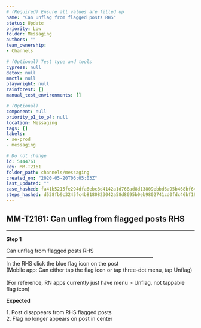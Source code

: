```yaml
---
# (Required) Ensure all values are filled up
name: "Can unflag from flagged posts RHS"
status: Update
priority: Low
folder: Messaging
authors: ""
team_ownership: 
- Channels

# (Optional) Test type and tools
cypress: null
detox: null
mmctl: null
playwright: null
rainforest: []
manual_test_environments: []

# (Optional)
component: null
priority_p1_to_p4: null
location: Messaging
tags: []
labels: 
- se-prod
- messaging

# Do not change
id: 5444761
key: MM-T2161
folder_path: channels/messaging
created_on: "2020-05-20T06:05:03Z"
last_updated: ""
case_hashed: fa41b5215fe294dfa6ebc8d4142a1d768ad8d13809ebbd6a95b468bf6406e922c0be79e8a4c91d3425d481a08b47e0c8
steps_hashed: d538fb9c3245fc4b8180823042a58d8695b0eb9802741cd0fdc46bf18477a86b9ef247c1852ccb5ee4fcaf99a17a6799
---
```


## MM-T2161: Can unflag from flagged posts RHS

---

**Step 1**

Can unflag from flagged posts RHS\
————————————————————————————\
In the RHS click the blue flag icon on the post\
(Mobile app: Can either tap the flag icon or tap three-dot menu, tap Unflag)\
\
(For reference, RN apps currently just have menu > Unflag, not tappable flag icon)

**Expected**

1\. Post disappears from RHS flagged posts\
2\. Flag no longer appears on post in center
